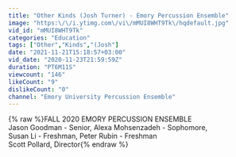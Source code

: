 ```yaml
---
title: "Other Kinds (Josh Turner) - Emory Percussion Ensemble"
image: "https:\/\/i.ytimg.com\/vi\/mMUI8WHT9Tk\/hqdefault.jpg"
vid_id: "mMUI8WHT9Tk"
categories: "Education"
tags: ["Other","Kinds","(Josh"]
date: "2021-11-21T15:18:57+03:00"
vid_date: "2020-11-23T21:59:59Z"
duration: "PT6M11S"
viewcount: "146"
likeCount: "9"
dislikeCount: "0"
channel: "Emory University Percussion Ensemble"
---
```

{% raw %}FALL 2020 EMORY PERCUSSION ENSEMBLE<br />Jason Goodman - Senior, Alexa Mohsenzadeh - Sophomore, <br />Susan Li - Freshman,  Peter Rubin - Freshman<br />Scott Pollard, Director{% endraw %}

